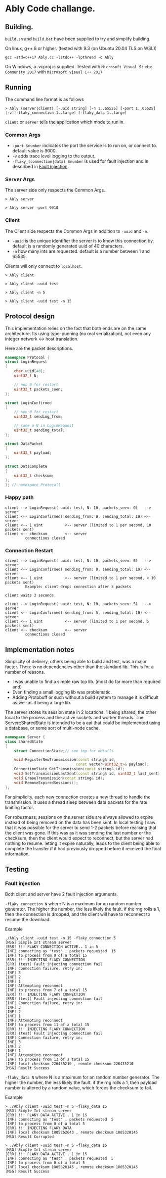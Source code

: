 # Ably Code challange.

## Building.
`build.sh` and `build.bat` have been supplied to try and simplify building.

On linux, g++ 8 or higher. (tested with 9.3 (on Ubuntu 20.04 TLS on WSL))
```
gcc -std=c++17 Ably.cc -lstdc++ -lpthread -o Ably
```

On Windows, a .vcproj is supplied.
Tested with `Microsoft Visual Studio Community 2017` with `Microsoft Visual C++ 2017`

## Running
The command line format is as follows

`> Ably (server|client) [-uuid string] [-n 1..65525] [-port 1..65525] [-v][-flaky_connection 1..large] [-flaky_data 1..large]`

`client` or `server` tells the application which mode to run in.

### Common Args
* `-port $number` indicates the port the service is to run on, or connect to. default value is 9000.
* `-v` adds trace level logging to the output.
* `-flaky_(connection|data) $number` is used for fault injection and is described in [Fault injection](#Fault-injection).

### Server Args
The server side only respects the Common Args.

`> Ably server`

`> Ably server -port 9010`

### Client
The Client side respects the Common Args in addition to `-uuid` and `-n`.
* `-uuid` is the unique identifier the server is to know this connection by. default is a randomly generated uuid of 40 characters.
* `-n` how many ints are requested. default is a number between 1 and 65535.

Clients will only connect to `localhost`.

`> Ably client`

`> Ably client -uuid test`

`> Ably client -n 5`

`> Ably client -uuid test -n 15`


## Protocol design
This implementation relies on the fact that both ends are on the same architecture.
Its using type-punning (no real serialization), not even any integer network <-> host translation.

Here are the packet descriptions.
```cpp
namespace Protocol {
struct LoginRequest
{
    char uuid[40];
    uint32_t N;

    // non 0 for restart
    uint32_t packets_seen;
};

struct LoginConfirmed
{
    // non 0 for restart
    uint32_t sending_from;

    // same a N in LoginRequest
    uint32_t sending_total;
};

struct DataPacket
{
    uint32_t payload;
};

struct DataComplete
{
    uint32_t checksum;
};
}; // namespace Protocall
```
### Happy path
```
client --> LoginRequest( uuid: test, N: 10, packets_seen: 0)   --> server
client <-- LoginConfirmed( sending_from: 0, sending_total: 10) <-- server
client <-- 1 uint          <-- server (limited to 1 per second, 10 packets sent)
client <-- checksum        <-- server
         connections closed
```

### Connection Restart
```
client --> LoginRequest( uuid: test, N: 10, packets_seen: 0)   --> server
client <-- LoginConfirmed( sending_from: 0, sending_total: 10) <-- server
client <-- 1 uint          <-- server (limited to 1 per second, < 10 packets sent)
         Example: client drops connection after 5 packets

client waits 3 seconds.

client --> LoginRequest( uuid: test, N: 10, packets_seen: 5)   --> server
client <-- LoginConfirmed( sending_from: 5, sending_total: 10) <-- server
client <-- 1 uint          <-- server (limited to 1 per second, 5 packets sent)
client <-- checksum        <-- server
         connections closed
```

## Implementation notes
Simplicity of delivery, others being able to build and test, was a major factor.
There is no dependencies other than the standard lib.
This is for a number of reasons.
* I was unable to find a simple raw tcp lib. (most do far more than required and)
* Even finding a small logging lib was problematic.
* Adding Protobuff or such without a build system to manage it is difficult as well as it being a large lib.

The server stores its session state in 2 locations. 1 being shared, the other local to the process and the active sockets and worker threads.
The Server::SharedState is intended to be a api that could be implemented using a database, or some sort of multi-node cache.

```cpp
namespace Server {
class SharedState
{
    struct ConnectionState;// see imp for details

    void RegisterNewTransmission(const string& id,
                                const vector<uint32_t>& payload);
    ConnectionState GetTransmission(const string& id);
    void SetTransmissionLastSent(const string& id, uint32_t last_sent);
    void EraseTransmission(const string& id);
    void RemoveExpiredSessions();
};
```

For simplicity, each new connection creates a new thread to handle the transmission. It uses a thread sleep between data packets for the rate limiting factor.

For robustness, sessions on the server side are always allowed to expire instead of being removed on the data has been sent. In local testing I saw that it was possible for the server to send 1-2 packets before realising that the client was gone. If this was as it was sending the last number or the checksum, then the client would expect to reconnect, but the server had nothing to resume. letting it expire naturally, leads to the client being able to complete the transfer if it had previously dropped before it received the final information.

## Testing 
### Fault injection
Both client and server have 2 fault injection arguments.

`-flaky_connection N` where N is a maximum for an random number generator. The higher the number, the less likely the fault.
if the rng rolls a 1, then the connection is dropped, and the client will have to reconnect to resume the download.

Example
```
./Ably client -uuid test -n 15 -flaky_connection 5
[MSG] Simple Int stream server
[ERR] !!! FLAKY CONNECTION ACTIVE.. 1 in 5
[INF] connecting as "test" , packets requested  15
[INF] to process from 0 of a total 15
[ERR] !!! INJECTING FLAKY CONNECTION
[ERR] (test) Fault injecting connection fail
[INF] Connection failure, retry in:
[INF] 3
[INF] 2
[INF] 1
[INF] Attempting reconnect
[INF] to process from 7 of a total 15
[ERR] !!! INJECTING FLAKY CONNECTION
[ERR] (test) Fault injecting connection fail
[INF] Connection failure, retry in:
[INF] 3
[INF] 2
[INF] 1
[INF] Attempting reconnect
[INF] to process from 11 of a total 15
[ERR] !!! INJECTING FLAKY CONNECTION
[ERR] (test) Fault injecting connection fail
[INF] Connection failure, retry in:
[INF] 3
[INF] 2
[INF] 1
[INF] Attempting reconnect
[INF] to process from 13 of a total 15
[INF] local checksum 226435210 , remote checksum 226435210
[MSG] Result Success
```

`-flaky_data N` where N is a maximum for an random number generator. The higher the number, the less likely the fault.
if the rng rolls a 1, then payload number is altered by a random value, which forces the checksum to fail.

Example

```
> ./Ably client -uuid test -n 5 -flaky_data 15
[MSG] Simple Int stream server
[ERR] !!! FLAKY DATA ACTIVE.. 1 in 15
[INF] connecting as "test" , packets requested  5
[INF] to process from 0 of a total 5
[ERR] !!! INJECTING FLAKY DATA
[INF] local checksum 1805262643 , remote checksum 1805320145
[MSG] Result Corrupted

> ./Ably client -uuid test -n 5 -flaky_data 15
[MSG] Simple Int stream server
[ERR] !!! FLAKY DATA ACTIVE.. 1 in 15
[INF] connecting as "test" , packets requested  5
[INF] to process from 0 of a total 5
[INF] local checksum 1805320145 , remote checksum 1805320145
[MSG] Result Success
```

